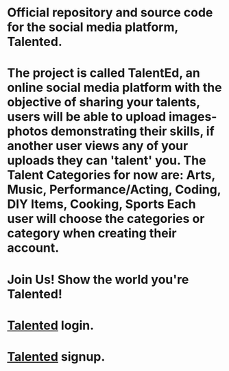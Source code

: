 # Official repository and source code for the social media platform, Talented.
# The project is called TalentEd, an online social media platform with the objective of sharing your talents, users will be able to upload images-photos demonstrating their skills, if another user views any of your uploads they can 'talent' you. The Talent Categories for now are: Arts, Music, Performance/Acting, Coding, DIY Items, Cooking, Sports Each user will choose the categories or category when creating their account.
# Join Us! Show the world you're Talented!
# [Talented]("http://mytalented.com/") login.
# [Talented]("http://mytalented.com/signup.php") signup.
